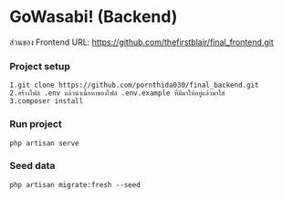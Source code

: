 # GoWasabi! (Backend)

ส่วนของ Frontend URL: https://github.com/thefirstblair/final_frontend.git

### Project setup
```
1.git clone https://github.com/pornthida030/final_backend.git
2.สร้างไฟล์ .env แล้วนำเนื้อหาของไฟล์ .env.example ที่มีมาให้อยู่แล้วมาใส่
3.composer install
```



### Run project
```
php artisan serve
```

### Seed data
```
php artisan migrate:fresh --seed
```
